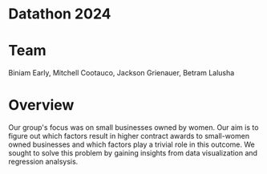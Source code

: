 # Datathon 2024
# Team 
Biniam Early, Mitchell Cootauco, Jackson Grienauer, Betram Lalusha
# Overview
Our group's focus was on small businesses owned by women. Our aim is to figure out which factors result in higher contract awards to small-women owned businesses and which factors play a trivial role in this outcome. We sought to solve this problem by gaining insights from data visualization and regression analsysis.
